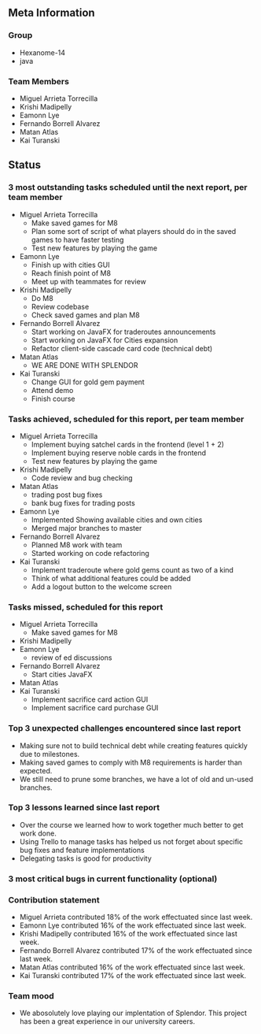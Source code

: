 ## Meta Information

### Group

- Hexanome-14
- java

### Team Members

- Miguel Arrieta Torrecilla
- Krishi Madipelly
- Eamonn Lye
- Fernando Borrell Alvarez
- Matan Atlas
- Kai Turanski

## Status

### 3 most outstanding tasks scheduled until the next report, per team member

- Miguel Arrieta Torrecilla
  - Make saved games for M8
  - Plan some sort of script of what players should do in the saved games to have faster testing
  - Test new features by playing the game
- Eamonn Lye
  - Finish up with cities GUI 
  - Reach finish point of M8
  - Meet up with teammates for review
- Krishi Madipelly
  - Do M8
  - Review codebase
  - Check saved games and plan M8
- Fernando Borrell Alvarez
  - Start working on JavaFX for traderoutes announcements
  - Start working on JavaFX for Cities expansion
  - Refactor client-side cascade card code (technical debt)
- Matan Atlas
  - WE ARE DONE WITH SPLENDOR
- Kai Turanski
  - Change GUI for gold gem payment
  - Attend demo
  - Finish course

### Tasks achieved, scheduled for this report, per team member

- Miguel Arrieta Torrecilla
  - Implement buying satchel cards in the frontend (level 1 + 2)
  - Implement buying reserve noble cards in the frontend
  - Test new features by playing the game
- Krishi Madipelly
  - Code review and bug checking
- Matan Atlas
  - trading post bug fixes
  - bank bug fixes for trading posts
- Eamonn Lye
  - Implemented Showing available cities and own cities
  - Merged major branches to master
- Fernando Borrell Alvarez
  - Planned M8 work with team
  - Started working on code refactoring
- Kai Turanski
  - Implement traderoute where gold gems count as two of a kind
  - Think of what additional features could be added
  - Add a logout button to the welcome screen

### Tasks missed, scheduled for this report

- Miguel Arrieta Torrecilla
  - Make saved games for M8
- Krishi Madipelly
- Eamonn Lye
  - review of ed discussions
- Fernando Borrell Alvarez
  - Start cities JavaFX
- Matan Atlas
- Kai Turanski
  - Implement sacrifice card action GUI 
  - Implement sacrifice card purchase GUI

### Top 3 unexpected challenges encountered since last report

- Making sure not to build technical debt while creating features quickly due to milestones.
- Making saved games to comply with M8 requirements is harder than expected.
- We still need to prune some branches, we have a lot of old and un-used branches.

### Top 3 lessons learned since last report

- Over the course we learned how to work together much better to get work done.
- Using Trello to manage tasks has helped us not forget about specific bug fixes and feature implementations
- Delegating tasks is good for productivity

### 3 most critical bugs in current functionality (optional)

### Contribution statement

- Miguel Arrieta contributed 18% of the work effectuated since last week.
- Eamonn Lye contributed 16% of the work effectuated since last week.
- Krishi Madipelly contributed 16% of the work effectuated since last week.
- Fernando Borrell Alvarez contributed 17% of the work effectuated since last week.
- Matan Atlas contributed 16% of the work effectuated since last week.
- Kai Turanski contributed 17% of the work effectuated since last week.

### Team mood

- We abosolutely love playing our implentation of Splendor. This project has been a great experience in our university careers.   
